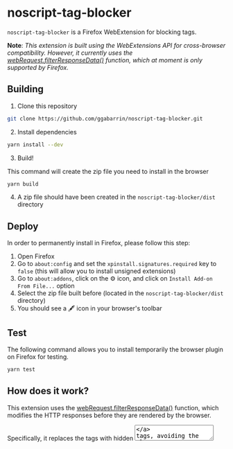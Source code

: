 # noscript-tag-blocker

`noscript-tag-blocker` is a Firefox WebExtension for blocking <noscript> tags. 

**Note**: *This extension is built using the WebExtensions API for cross-browser compatibility. However, it currently uses the [webRequest.filterResponseData()](https://developer.mozilla.org/en-US/docs/Mozilla/Add-ons/WebExtensions/API/webRequest/filterResponseData) function, which at moment is only supported by Firefox.*

## Building 

1. Clone this repository

```sh
git clone https://github.com/ggabarrin/noscript-tag-blocker.git
```

2. Install dependencies

```sh
yarn install --dev
```

3. Build! 

This command will create the zip file you need to install in the browser

```sh
yarn build
```

4. A zip file should have been created in the `noscript-tag-blocker/dist` directory

## Deploy

In order to permanently install in Firefox, please follow this step:

1. Open Firefox
2. Go to `about:config` and set the `xpinstall.signatures.required` key to `false` (this will allow you to install unsigned extensions)
3. Go to `about:addons`, click on the :gear: icon, and click on `Install Add-on From File...` option
4. Select the zip file built before (located in the `noscript-tag-blocker/dist` directory)
5. You should see a :fountain_pen: icon in your browser's toolbar

## Test 

The following command allows you to install temporarily the browser plugin on Firefox for testing. 

```sh
yarn test
```

## How does it work?

This extension uses the [webRequest.filterResponseData()](https://developer.mozilla.org/en-US/docs/Mozilla/Add-ons/WebExtensions/API/webRequest/filterResponseData) function, which modifies the HTTP responses before they are rendered by the browser. 

Specifically, it replaces the [<noscript>](https://www.w3schools.com/TAGs/tag_noscript.asp) tags with hidden [<textarea>](https://www.w3schools.com/tags/tag_textarea.asp) tags, avoiding the alternate content to be displayed.

### Browser without noscript-tag-blocker

```html
<noscript>
    <p>This is a test</p>
</noscript>
```

### Browser with noscript-tag-blocker

```html
<textarea style="display: none;" noscript-tag-blocker="">
    &lt;p&gt;This is a test&lt;/p&gt;
</textarea>
```

## Acknowledgments

This project is based on Mozilla Developer Network's [http-response](https://github.com/mdn/webextensions-examples/tree/master/http-response) WebExtensions example.

Icon is from: https://www.iconfinder.com/icons/763339/draw_edit_editor_pen_pencil_tool_write_icon#size=128
